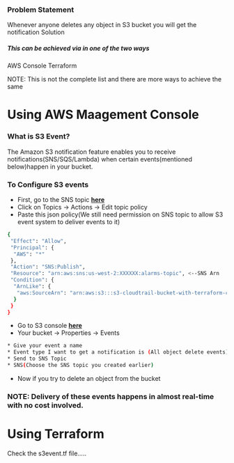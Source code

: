 ### Problem Statement
Whenever anyone deletes any object in S3 bucket you will get the notification
Solution
##### This can be achieved via in one of the two ways
AWS Console
Terraform

NOTE: This is not the complete list and there are more ways to achieve the same
# Using AWS Maagement Console

### What is S3 Event?

The Amazon S3 notification feature enables you to receive notifications(SNS/SQS/Lambda) when certain events(mentioned below)happen in your bucket.


### To Configure S3 events

* First, go to the SNS topic [**here**](https://us-west-2.console.aws.amazon.com/sns/v2/home?region=us-west-2#/home)
* Click on Topics → Actions → Edit topic policy
* Paste this json policy(We still need permission on SNS topic to allow S3 event system to deliver events to it)
```sh
{
 "Effect": "Allow",
 "Principal": {
  "AWS": "*"
 },
 "Action": "SNS:Publish",
 "Resource": "arn:aws:sns:us-west-2:XXXXXX:alarms-topic", <--SNS Arn
 "Condition": {
  "ArnLike": {
   "aws:SourceArn": "arn:aws:s3:::s3-cloudtrail-bucket-with-terraform-code" <---Bucket name
  }
 }
}
```
* Go to S3 console [**here**](https://s3.console.aws.amazon.com/s3/home?region=us-east-1)
* Your bucket → Properties → Events
```sh
* Give your event a name
* Event type I want to get a notification is (All object delete events) i.e I want to recieve notification when object is deleted from this topic.
* Send to SNS Topic
* SNS(Choose the SNS topic you created earlier)
```
* Now if you try to delete an object from the bucket
### NOTE: Delivery of these events happens in almost real-time with no cost involved.

# Using Terraform
Check the s3event.tf file.....